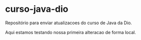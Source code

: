 # curso-java-dio
Repositório para enviar atualizacoes do curso de Java da Dio.

Aqui estamos testando nossa primeira alteracao de forma local.

